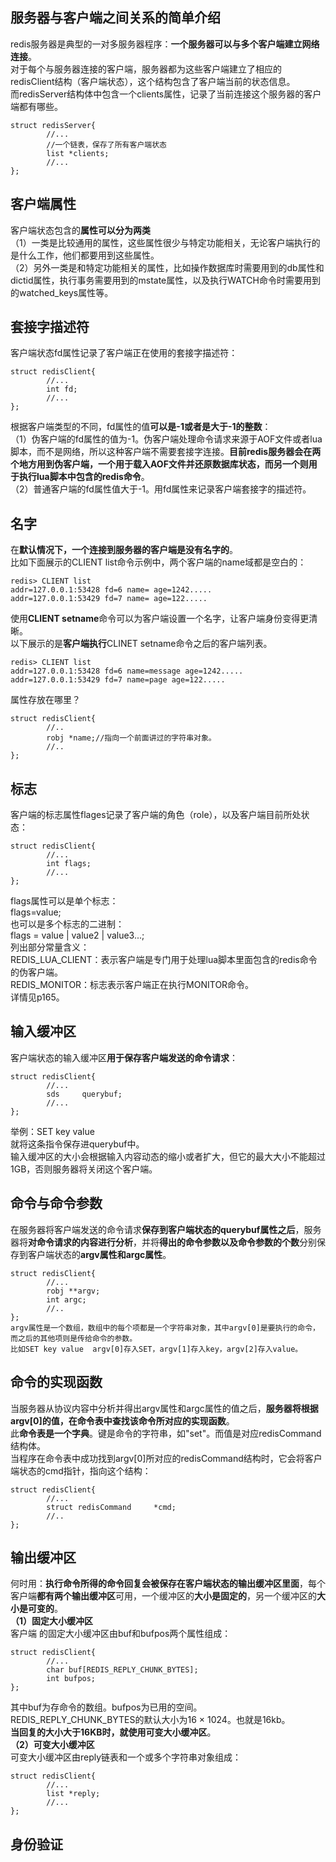 ## 服务器与客户端之间关系的简单介绍  
redis服务器是典型的一对多服务器程序：**一个服务器可以与多个客户端建立网络连接**。  
对于每个与服务器连接的客户端，服务器都为这些客户端建立了相应的redisClient结构（客户端状态），这个结构包含了客户端当前的状态信息。   
而redisServer结构体中包含一个clients属性，记录了当前连接这个服务器的客户端都有哪些。
```
struct redisServer{
        //...
        //一个链表，保存了所有客户端状态
        list *clients;
        //...
};
```
## 客户端属性  
客户端状态包含的**属性可以分为两类**    
（1）一类是比较通用的属性，这些属性很少与特定功能相关，无论客户端执行的是什么工作，他们都要用到这些属性。  
（2）另外一类是和特定功能相关的属性，比如操作数据库时需要用到的db属性和dictid属性，执行事务需要用到的mstate属性，以及执行WATCH命令时需要用到的watched_keys属性等。  
## 套接字描述符  
客户端状态fd属性记录了客户端正在使用的套接字描述符：
```
struct redisClient{
        //...
        int fd;
        //...
};
```
根据客户端类型的不同，fd属性的值**可以是-1或者是大于-1的整数**：  
（1）伪客户端的fd属性的值为-1。伪客户端处理命令请求来源于AOF文件或者lua脚本，而不是网络，所以这种客户端不需要套接字连接。**目前redis服务器会在两个地方用到伪客户端，一个用于载入AOF文件并还原数据库状态，而另一个则用于执行lua脚本中包含的redis命令**。   
（2）普通客户端的fd属性值大于-1。用fd属性来记录客户端套接字的描述符。  
## 名字  
在**默认情况下，一个连接到服务器的客户端是没有名字的**。  
比如下面展示的CLIENT list命令示例中，两个客户端的name域都是空白的：  
```
redis> CLIENT list
addr=127.0.0.1:53428 fd=6 name= age=1242.....
addr=127.0.0.1:53429 fd=7 name= age=122.....
```
使用**CLIENT setname**命令可以为客户端设置一个名字，让客户端身份变得更清晰。  
以下展示的是**客户端执行**CLINET setname命令之后的客户端列表。
```
redis> CLIENT list
addr=127.0.0.1:53428 fd=6 name=message age=1242.....
addr=127.0.0.1:53429 fd=7 name=page age=122.....
```
属性存放在哪里？
```
struct redisClient{
        //..
        robj *name;//指向一个前面讲过的字符串对象。
        //..
};
```
## 标志   
客户端的标志属性flages记录了客户端的角色（role），以及客户端目前所处状态：  
```
struct redisClient{
        //...
        int flags;
        //...
};
```
flags属性可以是单个标志：  
flags=value;   
也可以是多个标志的二进制：  
flags = value | value2 | value3...;   
列出部分常量含义：  
REDIS_LUA_CLIENT：表示客户端是专门用于处理lua脚本里面包含的redis命令的伪客户端。  
REDIS_MONITOR：标志表示客户端正在执行MONITOR命令。  
详情见p165。  
## 输入缓冲区  
客户端状态的输入缓冲区**用于保存客户端发送的命令请求**：  
```
struct redisClient{
        //...
        sds     querybuf;
        //...
};
```
举例：SET key value    
就将这条指令保存进querybuf中。  
输入缓冲区的大小会根据输入内容动态的缩小或者扩大，但它的最大大小不能超过1GB，否则服务器将关闭这个客户端。  
## 命令与命令参数  
在服务器将客户端发送的命令请求**保存到客户端状态的querybuf属性之后**，服务器将**对命令请求的内容进行分析**，并将**得出的命令参数以及命令参数的个数**分别保存到客户端状态的**argv属性和argc属性**。  
```
struct redisClient{
        //...
        robj **argv;
        int argc;
        //..
};
argv属性是一个数组，数组中的每个项都是一个字符串对象，其中argv[0]是要执行的命令，而之后的其他项则是传给命令的参数。
比如SET key value  argv[0]存入SET，argv[1]存入key，argv[2]存入value。  
```
## 命令的实现函数  
当服务器从协议内容中分析并得出argv属性和argc属性的值之后，**服务器将根据argv[0]的值，在命令表中查找该命令所对应的实现函数**。  
此**命令表是一个字典**。键是命令的字符串，如"set"。而值是对应redisCommand结构体。  
当程序在命令表中成功找到argv[0]所对应的redisCommand结构时，它会将客户端状态的cmd指针，指向这个结构：  
```
struct redisClient{
        //...
        struct redisCommand     *cmd;
        //..
};
```
## 输出缓冲区  
何时用：**执行命令所得的命令回复会被保存在客户端状态的输出缓冲区里面**，每个客户端**都有两个输出缓冲区**可用，一个缓冲区的**大小是固定的**，另一个缓冲区的**大小是可变的**。  
**（1）固定大小缓冲区**  
客户端 的固定大小缓冲区由buf和bufpos两个属性组成：  
```
struct redisClient{
        //...
        char buf[REDIS_REPLY_CHUNK_BYTES];
        int bufpos;
};
```
其中buf为存命令的数组。bufpos为已用的空间。  
REDIS_REPLY_CHUNK_BYTES的默认大小为16 × 1024。也就是16kb。  
**当回复的大小大于16KB时，就使用可变大小缓冲区**。  
**（2）可变大小缓冲区**  
可变大小缓冲区由reply链表和一个或多个字符串对象组成：
```
struct redisClient{
        //...
        list *reply;
        //...
};
```
## 身份验证  














